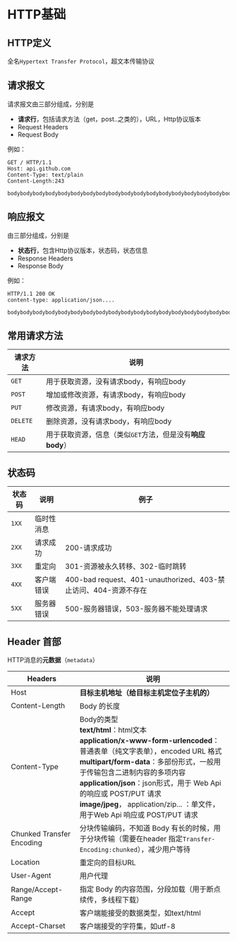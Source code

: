 
# HTTP基础
## HTTP定义

全名`Hypertext Transfer Protocol`，超文本传输协议


## 请求报文

请求报文由三部分组成，分别是

- **请求行**，包括请求方法（get，post..之类的），URL，Http协议版本
- Request Headers
- Request Body

例如：

```
GET / HTTP/1.1             
Host: api.github.com
Content-Type: text/plain
Content-Length:243

bodybodybodybodybodybodybodybodybodybodybodybodybodybodybodybodybodybodybodybodybody
```

## 响应报文

由三部分组成，分别是

- **状态行**，包含Http协议版本，状态码，状态信息
- Response Headers
- Response Body

例如：

```
HTTP/1.1 200 OK
content-type: application/json....

bodybodybodybodybodybodybodybodybodybodybodybodybodybodybodybodybodybodybodybody
```

## 常用请求方法

| 请求方法 | 说明                                                      |
| -------- | --------------------------------------------------------- |
| `GET`    | 用于获取资源，没有请求body，有响应body                    |
| `POST`   | 增加或修改资源，有请求body，有响应body                    |
| `PUT`    | 修改资源，有请求body，有响应body                          |
| `DELETE` | 删除资源，没有请求body，有响应body                        |
| `HEAD`   | 用于获取资源，信息（类似`GET`方法，但是没有**响应body**） |



## 状态码

| 状态码 | 说明       | 例子                                                         |
| ------ | ---------- | ------------------------------------------------------------ |
| `1XX`  | 临时性消息 |                                                              |
| `2XX`  | 请求成功   | 200-请求成功                                                 |
| `3XX`  | 重定向     | 301-资源被永久转移、302-临时跳转                             |
| `4XX`  | 客户端错误 | 400-bad request、401-unauthorized、403-禁止访问、404-资源不存在 |
| `5XX`  | 服务器错误 | 500-服务器错误，503-服务器不能处理请求                       |


## Header 首部 

HTTP消息的**元数据**（`metadata`）

| Headers                   | 说明                                                         |
| ------------------------- | ------------------------------------------------------------ |
| Host                      | **目标主机地址（给目标主机定位子主机的）**                   |
| Content-Length            | Body 的长度                                                  |
| Content-Type              | Body的类型<br />**text/html**：html文本<br />**application/x-www-form-urlencoded**：普通表单（纯文字表单），encoded URL 格式<br />**multipart/form-data**：多部份形式，一般用于传输包含二进制内容的多项内容<br />**application/json**：json形式，用于 Web Api 的响应或 POST/PUT 请求<br />**image/jpeg**， application/zip... ：单文件，用于Web Api 响应或 POST/PUT 请求 |
| Chunked Transfer Encoding | 分块传输编码，不知道 Body 有长的时候，用于分块传输（需要在header 指定`Transfer-Encoding:chunked`），减少用户等待 |
| Location                  | 重定向的目标URL                                              |
| User-Agent                | 用户代理                                                     |
| Range/Accept-Range        | 指定 Body 的内容范围，分段加载（用于断点续传，多线程下载）   |
| Accept                    | 客户端能接受的数据类型，如text/html                          |
| Accept-Charset            | 客户端接受的字符集，如utf-8                                  |

